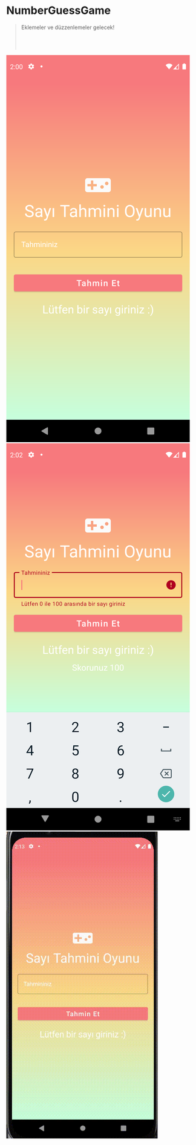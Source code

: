 # NumberGuessGame

> Eklemeler ve düzzenlemeler gelecek!
<br><br>
<br><br>
<p>
<img src="docs/mockups/1.png" > &nbsp;&nbsp;
<img src="docs/mockups/3.png" > &nbsp;&nbsp;
<img src="docs/mockups/gif.gif">
</p>
